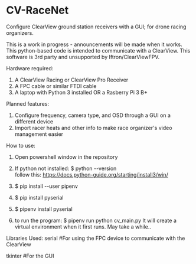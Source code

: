 # CV-RaceNet
Configure ClearView ground station receivers with a GUI; for drone racing organizers.

This is a work in progress - announcements will be made when it works. This python-based code is intended to communicate with a ClearView. This software is 3rd party and unsupported by Iftron/ClearViewFPV. 

Hardware required:
1) A ClearView Racing or ClearView Pro Receiver
2) A FPC cable or similar FTDI cable
3) A laptop with Python 3 installed OR a Rasberry Pi 3 B+

Planned features:
1) Configure frequency, camera type, and OSD through a GUI on a different device
2) Import racer heats and other info to make race organizer's video management easier

How to use:
1) Open powershell window in the repository
2) If python not installed: $ python --version          
	follow this:  https://docs.python-guide.org/starting/install3/win/
3) $ pip install --user pipenv
4) $ pip install pyserial
5) $ pipenv install pyserial

5) to run the program: $ pipenv run python cv_main.py
	It will create a virtual environment when it first runs. May take a while..
	
	
Libraries Used:
serial #For using the FPC device to communicate with the ClearView

tkinter #For the GUI



